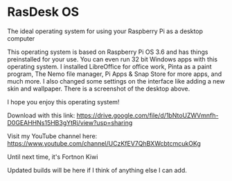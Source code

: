 # RasDesk OS
The ideal operating system for using your Raspberry Pi as a desktop computer

This operating system is based on Raspberry Pi OS 3.6 and has things preinstalled for your use. You can even run 32 bit Windows apps with this operating system. I installed LibreOffice for office work, Pinta as a paint program, The Nemo file manager, Pi Apps & Snap Store for more apps, and much more.
I also changed some settings on the interface like adding a new skin and wallpaper. There is a screenshot of the desktop above.

I hope you enjoy this operating system!

Download with this link: https://drive.google.com/file/d/1bNtoUZWVmnfh-D0GEAHHNs15HB3gYtRj/view?usp=sharing

Visit my YouTube channel here: https://www.youtube.com/channel/UCzKfEV7QhBXWcbtcmcukOKg



Until next time, it's Fortnon Kiwi

Updated builds will be here if I think of anything else I can add.
